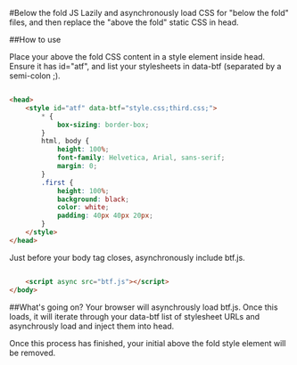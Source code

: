 #Below the fold JS
Lazily and asynchronously load CSS for "below the fold" files, and then replace the "above the fold" static CSS in head.

##How to use

Place your above the fold CSS content in a style element inside head. Ensure it has id="atf", and list your stylesheets in data-btf (separated by a semi-colon ;).

``` html

<head>
	<style id="atf" data-btf="style.css;third.css;">
		* {
			box-sizing: border-box;
		}
		html, body {
			height: 100%;
			font-family: Helvetica, Arial, sans-serif;
			margin: 0;
		}
		.first {
			height: 100%;
			background: black;
			color: white;
			padding: 40px 40px 20px;
		}
	</style>
</head>

```

Just before your body tag closes, asynchronously include btf.js.

``` html

	<script async src="btf.js"></script>
</body>

```

##What's going on?
Your browser will asynchrously load btf.js. Once this loads, it will iterate through your data-btf list of stylesheet URLs and asynchrously load and inject them into head.

Once this process has finished, your initial above the fold style element will be removed.